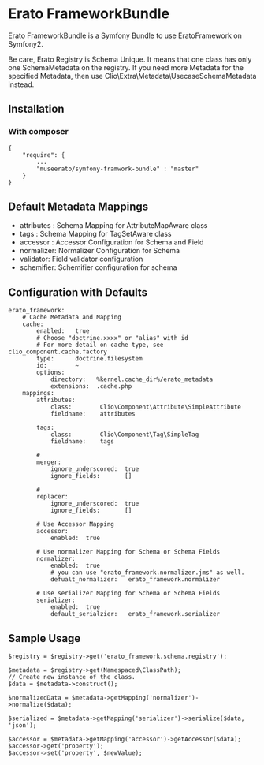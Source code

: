 Erato FrameworkBundle 
===

Erato FrameworkBundle is a Symfony Bundle to use EratoFramework on Symfony2.

Be care, Erato Registry is Schema Unique. It means that one class has only one SchemaMetadata on the registry.
If you need more Metadata for the specified Metadata, then use Clio\Extra\Metadata\UsecaseSchemaMetadata instead.


## Installation

### With composer

	{
		"require": {
			...
			"museerato/symfony-framwork-bundle" : "master" 
		}
	}


## Default Metadata Mappings

  * attributes : Schema Mapping for AttributeMapAware class 
  * tags : Schema Mapping for TagSetAware class 
  * accessor : Accessor Configuration for Schema and Field
  * normalizer: Normalizer Configuration for Schema
  * validator: Field validator configuration
  * schemifier: Schemifier configuration for schema

## Configuration with Defaults 
	
	
	erato_framework:
		# Cache Metadata and Mapping
		cache:
			enabled:   true
			# Choose "doctrine.xxxx" or "alias" with id
			# For more detail on cache type, see clio_component.cache.factory
			type:      doctrine.filesystem
			id:        ~
			options:
				directory:   %kernel.cache_dir%/erato_metadata
				extensions:  .cache.php
		mappings:
			attributes:
				class:        Clio\Component\Attribute\SimpleAttribute 
				fieldname:    attributes 

			tags:
				class:        Clio\Component\Tag\SimpleTag
				fieldname:    tags

			# 
			merger:
				ignore_underscored:  true
				ignore_fields:       []

			#  
			replacer:
				ignore_underscored:  true
				ignore_fields:       []

			# Use Accessor Mapping
			accessor:
				enabled:  true

			# Use normalizer Mapping for Schema or Schema Fields
			normalizer:
				enabled:  true
				# you can use "erato_framework.normalizer.jms" as well.
				defualt_normalizer:   erato_framework.normalizer

			# Use serializer Mapping for Schema or Schema Fields 
			serializer:
				enabled:  true
				default_serialzier:   erato_framework.serializer
			

## Sample Usage
	
	$registry = $registry->get('erato_framework.schema.registry');

	$metadata = $registry->get(Namespaced\ClassPath);
	// Create new instance of the class.
	$data = $metadata->construct();

	$normalizedData = $metadata->getMapping('normalizer')->normalize($data);

	$serialized = $metadata->getMapping('serializer')->serialize($data, 'json');

	$accessor = $metadata->getMapping('accessor')->getAccessor($data);
	$accessor->get('property');
	$accessor->set('property', $newValue);

